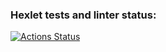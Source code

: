 ### Hexlet tests and linter status:
[![Actions Status](https://github.com/k4rt4sh/frontend-project-44/actions/workflows/hexlet-check.yml/badge.svg)](https://github.com/k4rt4sh/frontend-project-44/actions)